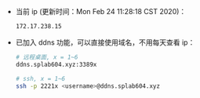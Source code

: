 * 当前 ip (更新时间：Mon Feb 24 11:28:18 CST 2020)：

  ```bash
  172.17.238.15
  ```

* 已加入 ddns 功能，可以直接使用域名，不用每天查看 ip：
  
  ```bash
  # 远程桌面, x = 1~6
  ddns.splab604.xyz:3389x

  # ssh, x = 1~6
  ssh -p 2221x <username>@ddns.splab604.xyz
  ```
